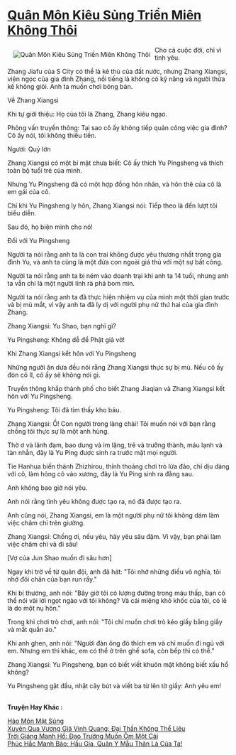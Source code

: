 <a href="https://truyentiki.com/quan-mon-kieu-sung-trien-mien-khong-thoi.30353/" title="Quân Môn Kiêu Sủng Triền Miên Không Thôi"><h1>Quân Môn Kiêu Sủng Triền Miên Không Thôi</h1></a><div style="display:table"><img align="right" style="float: left; padding: 10px;" src="https://truyentiki.com/a/img/str/src/30353.jpg" alt="Quân Môn Kiêu Sủng Triền Miên Không Thôi">Cho cả cuộc đời, chỉ vì tình yêu. <p></p> Zhang Jiafu của S City có thể là kẻ thù của đất nước, nhưng Zhang Xiangsi, viên ngọc của gia đình Zhang, nổi tiếng là không có kỹ năng và người thừa kế không giỏi. Anh ta muốn chơi bóng bàn. <p></p> Về Zhang Xiangsi <p></p> Khi tự giới thiệu: Họ của tôi là Zhang, Zhang kiêu ngạo. <p></p> Phỏng vấn truyền thông: Tại sao cô ấy không tiếp quản công việc gia đình? Cô ấy nói, tôi không thiếu tiền. <p></p> Người: Quỷ lớn <p></p> Zhang Xiangsi có một bí mật chưa biết: Cô ấy thích Yu Pingsheng và thích toàn bộ tuổi trẻ của mình. <p></p> Nhưng Yu Pingsheng đã có một hợp đồng hôn nhân, và hôn thê của cô là em gái của cô. <p></p> Chỉ khi Yu Pingsheng ly hôn, Zhang Xiangsi nói: Tiếp theo là đến lượt tôi biểu diễn. <p></p> Sau đó, họ biện minh cho nó! <p></p> Đối với Yu Pingsheng <p></p> Người ta nói rằng anh ta là con trai không được yêu thương nhất trong gia đình Yu, và anh ta cũng là một đứa con ngoài giá thú với một sự bất công. <p></p> Người ta nói rằng anh ta bị ném vào doanh trại khi anh ta 14 tuổi, nhưng anh ta vẫn chỉ là một người lính rà phá bom mìn. <p></p> Người ta nói rằng anh ta đã thực hiện nhiệm vụ của mình một thời gian trước và bị mù mắt, vì vậy anh ta đã ly dị với người phụ nữ thứ hai của gia đình Zhang. <p></p> Zhang Xiangsi: Yu Shao, bạn nghĩ gì? <p></p> Yu Pingsheng: Không dễ để Phật giả vờ! <p></p> Khi Zhang Xiangsi kết hôn với Yu Pingsheng <p></p> Những người ăn dưa đều nói rằng Zhang Xiangsi thực sự bị mù. Nếu cô ấy đón cô II, cô ấy sẽ không nói gì. <p></p> Truyền thông khắp thành phố cho biết Zhang Jiaqian và Zhang Xiangsi kết hôn với Yu Pingsheng. <p></p> Yu Pingsheng: Tôi đã tìm thấy kho báu. <p></p> Zhang Xiangsi: Ồ! Con người trong làng chài! Tôi muốn nói với bạn rằng chồng tôi thực sự là một anh hùng. <p></p> Thờ ơ và lãnh đạm, bao dung và im lặng, trẻ và trưởng thành, máu lạnh và tàn nhẫn, đây là Yu Ping được sinh ra trước mặt mọi người. <p></p> Tie Hanhua biến thành Zhizhirou, thỉnh thoảng chơi trò lừa đảo, chỉ dịu dàng với cô, làm hỏng cô vào xương, đây là Yu Ping sinh ra đằng sau. <p></p> Anh không bao giờ nói yêu. <p></p> Anh nói rằng tình yêu không được tạo ra, nó đã được tạo ra. <p></p> Anh cũng nói, Zhang Xiangsi, em là một người phụ nữ tôi không dám làm việc chăm chỉ trên giường. <p></p> Zhang Xiangsi: Chồng ơi, nếu yêu, hãy yêu sâu đậm. Vì vậy, bạn phải làm việc chăm chỉ và đi sâu! <p></p> [Vợ của Jun Shao muốn đi sâu hơn] <p></p> Ngay khi trở về từ quân đội, anh đã hát: "Tôi nhớ những điều vô nghĩa, tôi nhớ đôi chân của bạn run rẩy." <p></p> Khi bị thương, anh nói: "Bây giờ tôi có lượng đường trong máu thấp, bạn có thể nói vài lời ngọt ngào với tôi không? Và cái miệng khô khốc của tôi, có lẽ là do một nụ hôn." <p></p> Trong khi chơi trò chơi, anh nói: "Tôi chỉ muốn chơi trò kéo giấy bằng giấy và mất quần áo." <p></p> Khi anh ghen, anh nói: "Người đàn ông đó thích em và chỉ muốn đi ngủ với em. Nhưng em thì khác, em có thể ở trên ghế sofa, còn bếp thì có thể." <p></p> Zhang Xiangsi: Yu Pingsheng, bạn có biết viết khuôn mặt không biết xấu hổ không? <p></p> Yu Pingsheng gật đầu, nhặt cây bút và viết ba từ lên tờ giấy: Anh yêu em!</div><p><br><b>Truyện Hay Khác :</b></p><a href="https://truyentiki.com/hao-mon-mat-sung.30352/" alt="Hào Môn Mật Sủng">Hào Môn Mật Sủng</a><br/><a href="https://github.com/nownovels/truyenhay/tree/master/truyenhay/30505/README.md" alt="Xuyên Qua Vương Giả Vinh Quang: Đại Thần Không Thể Liêu">Xuyên Qua Vương Giả Vinh Quang: Đại Thần Không Thể Liêu</a><br/><a href="https://github.com/nownovels/truyenhay/tree/master/truyenhay/30439/README.md" alt="Trời Giáng Manh Hổ: Đạo Trưởng Muốn Ôm Một Cái">Trời Giáng Manh Hổ: Đạo Trưởng Muốn Ôm Một Cái</a><br/><a href="https://github.com/nownovels/top500/tree/master/truyenhay/33472/" alt="Phúc Hắc Manh Bảo: Hầu Gia, Quân Y Mẫu Thân Là Của Ta!">Phúc Hắc Manh Bảo: Hầu Gia, Quân Y Mẫu Thân Là Của Ta!</a><br/>